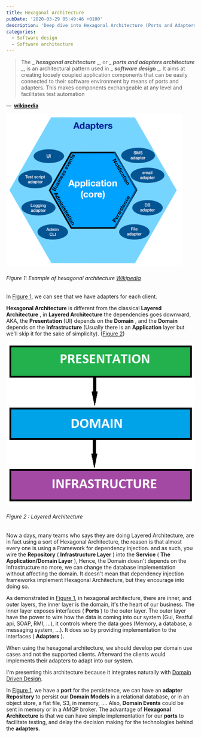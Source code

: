 ```yaml
---
title: Hexagonal Architecture
pubDate: '2020-03-29 05:49:46 +0100'
description: 'Deep dive into Hexagonal Architecture (Ports and Adapters pattern). Learn how to build loosely coupled, testable applications with clear separation of concerns and domain isolation.'
categories:
  - Software design
  - Software architecture
---
```


> The _ **_hexagonal architecture_** _, or _ **_ports and adapters architecture_** _, is an architectural pattern used in _ **_software design_** _. It aims at creating loosely coupled application components that can be easily connected to their software environment by means of ports and adapters. This makes components exchangeable at any level and facilitates test automation

—  **[wikipedia](https://en.wikipedia.org/wiki/Event-driven_architecture)**

![Hexagonal Architecture](/assets/Hexagonal_Architecture.png "Hexagonal Architecture")

###### Figure 1: Example of hexagonal architecture [Wikipedia](https://en.wikipedia.org/wiki/File:Hexagonal_Architecture.svg)

In [Figure 1](/assets/Hexagonal_Architecture.png), we can see that we have adapters for each client.

**Hexagonal Architecture**  is different from the classical  **Layered Architecture** , in  **Layered Architecture**  the dependencies goes downward, AKA, the  **Presentation**  (UI) depends on the  **Domain** , and the  **Domain**  depends on the  **Infrastructure**  (Usually there is an  **Application**  layer but we&#39;ll skip it for the sake of simplicity). ([Figure 2](/assets/layered_architecture.png))

![Layered Architecture](/assets/layered_architecture.png "Layered Architecture")

###### Figure 2 : Layered Architecture

Now a days, many teams who says they are doing Layered Architecture, are in fact using a sort of Hexagonal Architecture, the reason is that almost every one is using a Framework for dependency injection. and as such, you wire the  **Repository**  ( **Infrastructure Layer** ) into the  **Service**  ( **The Application/Domain Layer** ), Hence, the Domain doesn&#39;t depends on the Infrastructure no more, we can change the database implementation without affecting the domain.
 It doesn&#39;t mean that dependency injection frameworks implement Hexagonal Architecture, but they encourage into doing so.

As demonstrated in [Figure 1](/assets/Hexagonal_Architecture.png), in hexagonal architecture, there are inner, and outer layers, the inner layer is the domain, it&#39;s the heart of our business. The inner layer exposes interfaces ( **Ports** ) to the outer layer.
 The outer layer have the power to wire how the data is coming into our system (Gui, Restful api, SOAP, RMI, …), it controls where the data goes (Memory, a database, a messaging system, …). It does so by providing implementation to the interfaces ( **Adapters** ).

When using the hexagonal architecture, we should develop per domain use cases and not the supported clients. Afterward the clients would implements their adapters to adapt into our system.

I&#39;m presenting this architecture because it integrates naturally with [Domain Driven Design](/domain-driven-design-core-concepts/).

In [Figure 1](/assets/Hexagonal_Architecture.png), we have a  **port**  for the persistence, we can have an  **adapter Repository**  to persist our  **Domain Models**  in a relational database, or in an object store, a flat file, S3, in memory, …. Also,  **Domain Events**  could be sent in memory or in a AMQP broker.
 The advantage of  **Hexagonal Architecture**  is that we can have simple implementation for our  **ports**  to facilitate testing, and delay the decision making for the technologies behind the  **adapters**.
